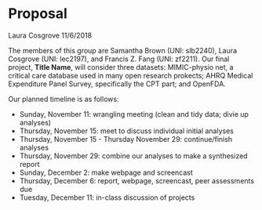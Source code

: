 Proposal
================
Laura Cosgrove
11/6/2018

The members of this group are Samantha Brown (UNI: slb2240), Laura Cosgrove (UNI: lec2197), and Francis Z. Fang (UNI: zf2211). Our final project, **Title Name**, will consider three datasets: MIMIC-physio net, a critical care database used in many open research prokects; AHRQ Medical Expenditure Panel Survey, specifically the CPT part; and OpenFDA.

Our planned timeline is as follows:

-   Sunday, November 11: wrangling meeting (clean and tidy data; divie up analyses)
-   Thursday, November 15: meet to discuss individual initial analyses
-   Thursday, November 15 - Thursday November 29: continue/finish analyses
-   Thursday, November 29: combine our analyses to make a synthesized report
-   Sunday, December 2: make webpage and screencast
-   Thursday, December 6: report, webpage, screencast, peer assessments due
-   Tuesday, December 11: in-class discussion of projects
